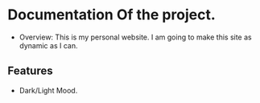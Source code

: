 # Documentation Of the project.

- Overview:
  This is my personal website. I am going to make this site as dynamic as I can.

## Features

- Dark/Light Mood.
